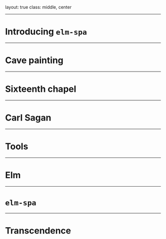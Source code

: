 layout: true
class: middle, center


---

# Introducing `elm-spa`

---

# Cave painting

---

# Sixteenth chapel

---

# Carl Sagan

---

# Tools

---

# Elm

---

# `elm-spa`

---

# Transcendence